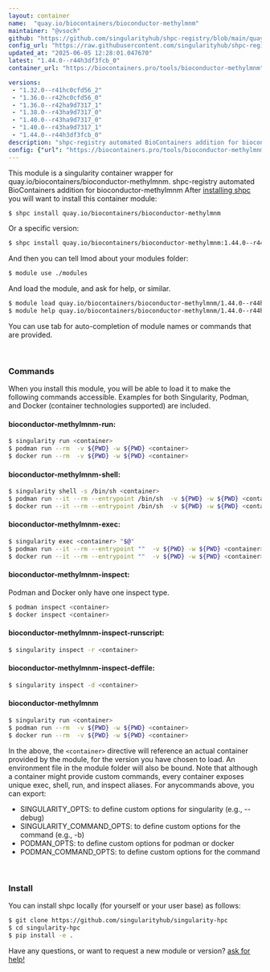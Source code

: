 ```yaml
---
layout: container
name:  "quay.io/biocontainers/bioconductor-methylmnm"
maintainer: "@vsoch"
github: "https://github.com/singularityhub/shpc-registry/blob/main/quay.io/biocontainers/bioconductor-methylmnm/container.yaml"
config_url: "https://raw.githubusercontent.com/singularityhub/shpc-registry/main/quay.io/biocontainers/bioconductor-methylmnm/container.yaml"
updated_at: "2025-06-05 12:28:01.047670"
latest: "1.44.0--r44h3df3fcb_0"
container_url: "https://biocontainers.pro/tools/bioconductor-methylmnm"

versions:
 - "1.32.0--r41hc0cfd56_2"
 - "1.36.0--r42hc0cfd56_0"
 - "1.36.0--r42ha9d7317_1"
 - "1.38.0--r43ha9d7317_0"
 - "1.40.0--r43ha9d7317_0"
 - "1.40.0--r43ha9d7317_1"
 - "1.44.0--r44h3df3fcb_0"
description: "shpc-registry automated BioContainers addition for bioconductor-methylmnm"
config: {"url": "https://biocontainers.pro/tools/bioconductor-methylmnm", "maintainer": "@vsoch", "description": "shpc-registry automated BioContainers addition for bioconductor-methylmnm", "latest": {"1.44.0--r44h3df3fcb_0": "sha256:094ec97d6723af7a97a1c6afe962f8c961df487a8d021d7fab2a7346650b7fc7"}, "tags": {"1.32.0--r41hc0cfd56_2": "sha256:76db74e93222fe45d45b039dc5148f5358756aa274897d1ac54ec05530fb4178", "1.36.0--r42hc0cfd56_0": "sha256:87a100f6d8389c8addab16a4435e1c2566ced3978e21efdb579933ba2a9bd36e", "1.36.0--r42ha9d7317_1": "sha256:cbff63a479c6d5e16e94480946e85885a9a5bf7dd5f546d6eb69c1bb8363baa2", "1.38.0--r43ha9d7317_0": "sha256:0a5a1291b8e59c8de932902c8566c465f189e3a994f2a16e062c9d4cb5475516", "1.40.0--r43ha9d7317_0": "sha256:9ececf5a9ece1479f6570eee3394e075773e74745d195ed0e2d94c4688a6baae", "1.40.0--r43ha9d7317_1": "sha256:3f4b78f6535fc89618b6ca8219547251a78424b40d307ec4e4f34ea7acedd4a0", "1.44.0--r44h3df3fcb_0": "sha256:094ec97d6723af7a97a1c6afe962f8c961df487a8d021d7fab2a7346650b7fc7"}, "docker": "quay.io/biocontainers/bioconductor-methylmnm"}
---
```


This module is a singularity container wrapper for quay.io/biocontainers/bioconductor-methylmnm.
shpc-registry automated BioContainers addition for bioconductor-methylmnm
After [installing shpc](#install) you will want to install this container module:


```bash
$ shpc install quay.io/biocontainers/bioconductor-methylmnm
```

Or a specific version:

```bash
$ shpc install quay.io/biocontainers/bioconductor-methylmnm:1.44.0--r44h3df3fcb_0
```

And then you can tell lmod about your modules folder:

```bash
$ module use ./modules
```

And load the module, and ask for help, or similar.

```bash
$ module load quay.io/biocontainers/bioconductor-methylmnm/1.44.0--r44h3df3fcb_0
$ module help quay.io/biocontainers/bioconductor-methylmnm/1.44.0--r44h3df3fcb_0
```

You can use tab for auto-completion of module names or commands that are provided.

<br>

### Commands

When you install this module, you will be able to load it to make the following commands accessible.
Examples for both Singularity, Podman, and Docker (container technologies supported) are included.

#### bioconductor-methylmnm-run:

```bash
$ singularity run <container>
$ podman run --rm  -v ${PWD} -w ${PWD} <container>
$ docker run --rm  -v ${PWD} -w ${PWD} <container>
```

#### bioconductor-methylmnm-shell:

```bash
$ singularity shell -s /bin/sh <container>
$ podman run --it --rm --entrypoint /bin/sh  -v ${PWD} -w ${PWD} <container>
$ docker run --it --rm --entrypoint /bin/sh  -v ${PWD} -w ${PWD} <container>
```

#### bioconductor-methylmnm-exec:

```bash
$ singularity exec <container> "$@"
$ podman run --it --rm --entrypoint ""  -v ${PWD} -w ${PWD} <container> "$@"
$ docker run --it --rm --entrypoint ""  -v ${PWD} -w ${PWD} <container> "$@"
```

#### bioconductor-methylmnm-inspect:

Podman and Docker only have one inspect type.

```bash
$ podman inspect <container>
$ docker inspect <container>
```

#### bioconductor-methylmnm-inspect-runscript:

```bash
$ singularity inspect -r <container>
```

#### bioconductor-methylmnm-inspect-deffile:

```bash
$ singularity inspect -d <container>
```



#### bioconductor-methylmnm

```bash
$ singularity run <container>
$ podman run --rm  -v ${PWD} -w ${PWD} <container>
$ docker run --rm  -v ${PWD} -w ${PWD} <container>
```


In the above, the `<container>` directive will reference an actual container provided
by the module, for the version you have chosen to load. An environment file in the
module folder will also be bound. Note that although a container
might provide custom commands, every container exposes unique exec, shell, run, and
inspect aliases. For anycommands above, you can export:

 - SINGULARITY_OPTS: to define custom options for singularity (e.g., --debug)
 - SINGULARITY_COMMAND_OPTS: to define custom options for the command (e.g., -b)
 - PODMAN_OPTS: to define custom options for podman or docker
 - PODMAN_COMMAND_OPTS: to define custom options for the command

<br>

### Install

You can install shpc locally (for yourself or your user base) as follows:

```bash
$ git clone https://github.com/singularityhub/singularity-hpc
$ cd singularity-hpc
$ pip install -e .
```

Have any questions, or want to request a new module or version? [ask for help!](https://github.com/singularityhub/singularity-hpc/issues)